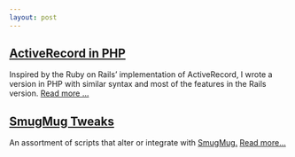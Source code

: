 ```yaml
---
layout: post
---
```

## [ActiveRecord in PHP][]

Inspired by the Ruby on Rails’
implementation of ActiveRecord, I wrote a version in PHP with similar
syntax and most of the features in the Rails version. [Read more
…][ActiveRecord in PHP]

## [SmugMug Tweaks][]

An assortment of scripts that alter or integrate with [SmugMug.][] [Read more…][SmugMug
Tweaks]

  [ActiveRecord in PHP]: /projects/activerecord-in-php/
  [SmugMug Tweaks]: /projects/smugmug-tweaks/
  [SmugMug.]: http://www.smugmug.com/
